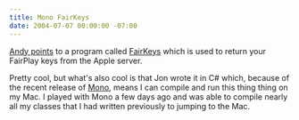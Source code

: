 ```yaml
---
title: Mono FairKeys
date: 2004-07-07 00:00:00 -07:00
---
```


<p>
<a href="http://www.waxy.org/">Andy points</a> to a program called <a href="http://nanocrew.net/blog/apple/fairkeys.html">FairKeys</a> which is used to return your FairPlay keys from the Apple server. </p>
<p>
Pretty cool, but what's also cool is that Jon wrote it in C# which, because of the recent release of <a href="http://www.mono-project.com/">Mono</a>, means I can compile and run this thing thing on my Mac. I played with Mono a few days ago and was able to compile nearly all my classes that I had written previously to jumping to the Mac.
</p>
